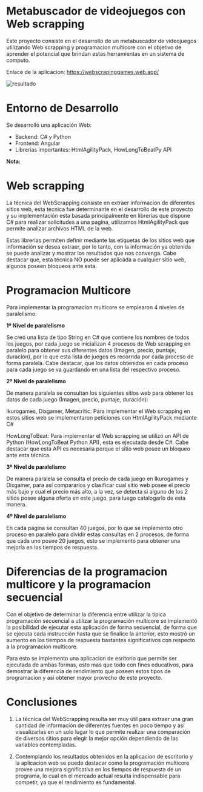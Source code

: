 # Metabuscador de videojuegos con Web scrapping

Este proyecto consiste en el desarrollo de un metabuscador de videojuegos utilizando Web scrapping y programacion multicore con el objetivo de aprender el potencial que brindan estas herramientas en un sistema de computo.

Enlace de la aplicacion: https://webscrapinggames.web.app/

![resultado](<./assets/resultado.jpeg>) 

# Entorno de Desarrollo

Se desarrolló una aplicación Web:

- Backend: C# y Python
- Frontend: Angular
- Librerias importantes: HtmlAgilityPack, HowLongToBeatPy API

**Nota:** 

# Web scrapping

La técnica del WebScrapping consiste en extraer información de diferentes sitios web, esta tecnica fue determinante en el desarrollo de este proyecto y su implementación esta basada principalmente en librerías que dispone C# para realizar solicitudes a una pagina, utilizamos HtmlAgilityPack que permite analizar archivos HTML de la web.

Estas librerías permiten definir mediante las etiquetas de los sitios web que información se desea extraer, por lo tanto, con la información ya obtenida se puede analizar y mostrar los resultados que nos convenga. Cabe destacar que, esta técnica NO puede ser aplicada a cualquier sitio web, algunos poseen bloqueos ante esta.

# Programacion Multicore

Para implementar la programacion multicore se emplearon 4 niveles de paralelismo:

**1º Nivel de paralelismo**

Se creó una lista de tipo String en C# que contiene los nombres de todos los juegos, por cada juego se inicializan 4 procesos de Web scrapping en paralelo para obtener sus diferentes datos (Imagen, precio, puntaje, duración), por lo que esta lista de juegos es recorrida por cada proceso de forma paralela. Cabe destacar, que los datos obtenidos en cada proceso para cada juego se va guardando en una lista del respectivo proceso.

**2º Nivel de paralelismo**

De manera paralela se consultan los siguientes sitios web para obtener los datos de cada juego (Imagen, precio, puntaje, duración):

Ikurogames, Dixgamer, Metacritic: Para implementar el Web scrapping en estos sitios web se implementaron peticiones con HtmlAgilityPack mediante C# 

HowLongToBeat: Para implementar el Web scrapping se utilizó un API de Python (HowLongToBeat Python API), esta es ejecutada desde C#. Cabe destacar que esta API es necesaria porque el sitio web posee un bloqueo ante esta técnica.

**3º Nivel de paralelismo**

De manera paralela se consulta el precio de cada juego en Ikurogames y Dixgamer, para así compararlos y clasificar cual sitio web posee el precio más bajo y cual el precio más alto, a la vez, se detecta si alguno de los 2 sitios posee alguna oferta en este juego, para luego catalogarlo de esta manera. 

**4º Nivel de paralelismo**

En cada página se consultan 40 juegos, por lo que se implementó otro proceso en paralelo para dividir estas consultas en 2 procesos, de forma que cada uno posee 20 juegos, esto se implementó para obtener una mejoría en los tiempos de respuesta.

# Diferencias de la programacion multicore y la programacion secuencial

Con el objetivo de determinar la diferencia entre utilizar la típica programación secuencial a utilizar la programación multicore se implementó la posibilidad de ejecutar esta aplicación de forma secuencial, de forma que se ejecuta cada instrucción hasta que se finalice la anterior, esto mostró un aumento en los tiempos de respuesta bastantes significativos con respecto a la programación multicore.

Para esto se implemento una aplicacion de esritorio que permite ser ejecutada de ambas formas, esto mas que todo con fines educativos, para demostrar la diferencia de rendimiento que poseen estos tipos de programacion y asi obtener mayor provecho de este proyecto. 

# Conclusiones

1. La técnica del WebScrapping resulta ser muy útil para extraer una gran cantidad de información de diferentes fuentes en poco tiempo y así visualizarlas en un solo lugar lo que permite realizar una comparación de diversos sitios para elegir la mejor opción dependiendo de las variables contempladas.

2. Contemplando los resultados obtenidos en la aplicacion de escritorio y la aplicacion web se puede destacar como la programación multicore provee una mejora significativa en los tiempos de respuesta de un programa, lo cual en el mercado actual resulta indispensable para competir, ya que el rendimiento es fundamental.
